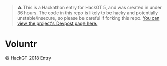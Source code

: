 > ⚠️ This is a Hackathon entry for HackGT 5, and was created in under 36 hours. The code in this repo is likely to be hacky and potentially unstable/insecure, so please be careful if forking this repo. [You can view the project's Devpost page here.](https://devpost.com/software/voluntr-07hzfj)

# Voluntr
😄 HackGT 2018 Entry
